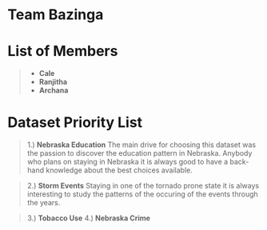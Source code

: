 # Team Bazinga

# List of Members

> * **Cale**
> * **Ranjitha**
> * **Archana**

# Dataset Priority List

> 1.) **Nebraska Education** 
      The main drive for choosing this dataset was the passion to discover the education pattern in Nebraska. Anybody who plans on staying in Nebraska it is always good to have a back-hand knowledge about the best choices available. 
      
> 2.) **Storm Events**
      Staying in one of the tornado prone state it is always interesting to study the patterns of the occuring of the events through the years.
      
> 3.) **Tobacco Use**
> 4.) **Nebraska Crime**
